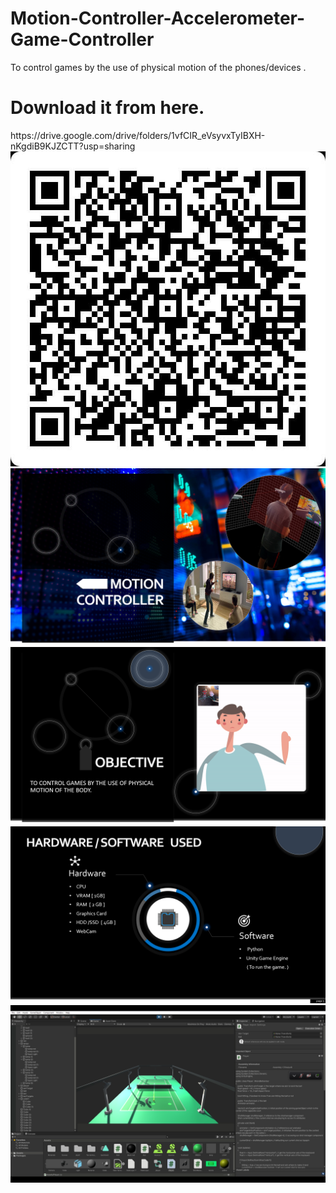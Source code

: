 # Motion-Controller-Accelerometer-Game-Controller
To control games by the use of physical motion of the phones/devices .<br>
<h1>Download it from here.</h1>
https://drive.google.com/drive/folders/1vfCIR_eVsyvxTyIBXH-nKgdiB9KJZCTT?usp=sharing<br>
<img src="gd.jpeg"><br>
<img src="x1.png"><br>
<img src="x2.png"><br>
<img src="x3.png"><br>
<img src="x4.png"><br>
